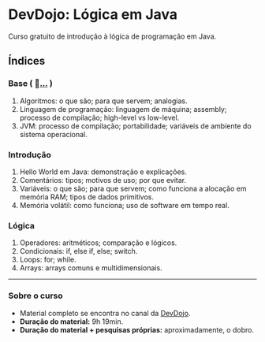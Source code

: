 # DevDojo: Lógica em Java
Curso gratuito de introdução à lógica de programação em Java.

## Índices

### Base ( :file_folder:[...](https://github.com/FireguiQueen/logica-em-java/tree/main/src/base) )
1. Algoritmos: o que são; para que servem; analogias.
2. Linguagem de programação: linguagem de máquina; assembly; processo de compilação; high-level vs low-level.
3. JVM: processo de compilação; portabilidade; variáveis de ambiente do sistema operacional.

### Introdução
1. Hello World em Java: demonstração e explicações.
2. Comentários: tipos; motivos de uso; por que evitar.
3. Variáveis: o que são; para que servem; como funciona a alocação em memória RAM; tipos de dados primitivos.
4. Memória volátil: como funciona; uso de software em tempo real.

### Lógica
1. Operadores: aritméticos; comparação e lógicos.
2. Condicionais: if, else if, else; switch.
3. Loops: for; while.
4. Arrays: arrays comuns e multidimensionais.

___

### Sobre o curso
- Material completo se encontra no canal da [DevDojo](https://www.youtube.com/playlist?list=PL62G310vn6nH-uBTKREcUWDkOi2Q9n4OZ).
- **Duração do material:** 9h 19min.
- **Duração do material + pesquisas próprias:** aproximadamente, o dobro.

